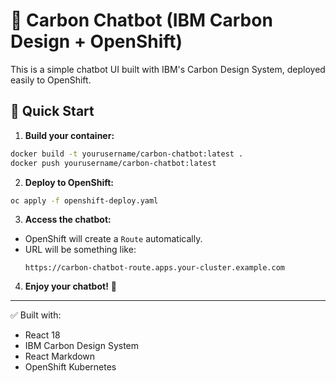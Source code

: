 # 📖 Carbon Chatbot (IBM Carbon Design + OpenShift)

This is a simple chatbot UI built with IBM's Carbon Design System, deployed easily to OpenShift.

## 🚀 Quick Start

1. **Build your container:**

```bash
docker build -t yourusername/carbon-chatbot:latest .
docker push yourusername/carbon-chatbot:latest
```

2. **Deploy to OpenShift:**

```bash
oc apply -f openshift-deploy.yaml
```

3. **Access the chatbot:**

- OpenShift will create a `Route` automatically.
- URL will be something like:
  ```
  https://carbon-chatbot-route.apps.your-cluster.example.com
  ```

4. **Enjoy your chatbot!** 🎉

---

✅ Built with:
- React 18
- IBM Carbon Design System
- React Markdown
- OpenShift Kubernetes
